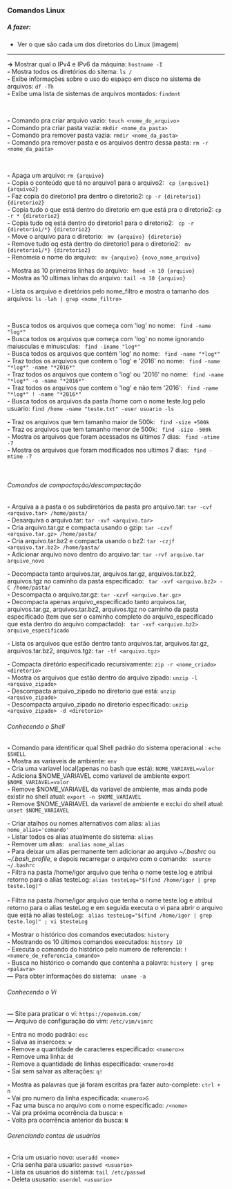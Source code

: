 ### Comandos Linux

##### A fazer:
- Ver o que são cada um dos diretorios do Linux (imagem)

***

**->** Mostrar qual o IPv4 e IPv6 da máquina: ```hostname -I``` <br>
**-** Mostra todos os diretórios do sitema: ```ls /``` <br>
**-** Exibe informações sobre o uso do espaço em disco no sistema de arquivos: ```df -Th``` <br>
**-** Exibe uma lista de sistemas de arquivos montados:  ```findmnt``` <br>

<br>

**-** Comando pra criar arquivo vazio: ``` touch <nome_do_arquivo> ```<br>
**-** Comando pra criar pasta vazia: ``` mkdir <nome_da_pasta> ```<br>
**-** Comando pra remover pasta vazia: ``` rmdir <nome_da_pasta> ```<br>
**-** Comando pra remover pasta e os arquivos dentro dessa pasta: ``` rm -r <nome_da_pasta> ```<br>

<br>

**-** Apaga um arquivo: ``` rm {arquivo} ```<br>
**-** Copia o conteúdo que tá no arquivo1 para o arquivo2: ``` cp {arquivo1} {arquivo2}``` <br>
**-** Faz copia do diretorio1 pra dentro o diretorio2: ``` cp -r {diretorio1} {diretorio2} ``` <br>
**-** Copia tudo o que está dentro do diretorio em que está pra o diretorio2: ``` cp -r * {diretorio2} ``` <br>
**-** Copia tudo oq está dentro do diretorio1 para o diretorio2: ``` cp -r {diretorio1/*} {diretorio2}```  <br>
**-** Move o arquivo para o diretorio: ``` mv {arquivo} {diretorio}``` <br>
**-** Remove tudo oq está dentro do diretorio1 para o diretorio2: ``` mv {diretorio1/*} {diretorio2}```  <br>
**-** Renomeia o nome do arquivo: ``` mv {arquivo} {novo_nome_arquivo}``` <br>

**-** Mostra as 10 primeiras linhas do arquivo: ``` head -n 10 {arquivo}``` <br>
**-** Mostra as 10 ultimas linhas do arquivo: ``` tail -n 10 {arquivo} ``` <br>

**-** Lista os arquivo e diretórios pelo nome_filtro e mostra o tamanho dos arquivos: ``` ls -lah | grep <nome_filtro> ``` <br>

<br>

**-** Busca todos os arquivos que começa com 'log' no nome: ``` find -name "log*"```<br>
**-** Busca todos os arquivos que começa com 'log' no nome ignorando maiusculas e minusculas: ```  find -iname "log*" ```<br>
**-** Busca todos os arquivos que contém 'log' no nome: ``` find -name "*log*"```<br>
**-** Traz todos os arquivos que contem o 'log' e '2016' no nome: ``` find -name "*log*" -name "*2016*"```<br>
**-** Traz todos os arquivos que contem o 'log' ou '2016' no nome: ``` find -name "*log*" -o -name "*2016*"```<br>
**-** Traz todos os arquivos que contem o 'log' e não tem '2016': ``` find -name "*log*" ! -name "*2016*"```<br>
**-** Busca todos os arquivos da pasta /home com o nome teste.log pelo usuario:  ```find /home -name "teste.txt" -user usuario -ls ```

**-** Traz os arquivos que tem tamanho maior de 500k: ``` find -size +500k```<br>
**-** Traz os arquivos que tem tamanho menor de 500k: ``` find -size -500k```<br>
**-** Mostra os arquivos que foram acessados ns últimos 7 dias: ``` find -atime -7```<br>
**-** Mostra os arquivos que foram modificados nos ultimos 7 dias: ``` find -mtime -7```<br>

<br>

###### Comandos de compactação/descompactação

**-** Arquiva a a pasta e os subdiretórios da pasta pro arquivo.tar: ``` tar -cvf <arquivo.tar> /home/pasta/ ```<br>
**-** Desarquiva o arquivo.tar: ``` tar -xvf <arquivo.tar> ```<br>
**-** Cria arquivo.tar.gz e compacta usando o gzip: ``` tar -czvf <arquivo.tar.gz> /home/pasta/ ```<br>
**-** Cria arquivo.tar.bz2 e compacta usando o bz2: ``` tar -czjf <arquivo.tar.bz2> /home/pasta/ ```<br>
**-** Adicionar arquivo novo dentro do arquivo.tar: ``` tar -rvf arquivo.tar arquivo_novo ```

**-** Decompacta tanto arquivos.tar, arquivos.tar.gz, arquivos.tar.bz2, arquivos.tgz no caminho da pasta especificado: ``` tar -xvf <arquivo.bz2> -C /home/pasta/```<br>
**-** Descompacta o arquivo.tar.gz: ``` tar -xzvf <arquivo.tar.gz> ```<br>
**-** Decompacta apenas arquivo_especificado  tanto arquivos.tar, arquivos.tar.gz, arquivos.tar.bz2, arquivos.tgz no caminho da pasta especificado (tem que ser o caminho completo do arquivo_especificado que esta dentro do arquivo compactado): ``` tar -xvf <arquivo.bz2> arquivo_especificado```<br>

**-** Lista os arquivos que estão dentro tanto arquivos.tar, arquivos.tar.gz, arquivos.tar.bz2, arquivos.tgz: ``` tar -tf <arquivo.tgz> ``` <br>

**-** Compacta diretório especificado recursivamente: ``` zip -r <nome_criado> <diretorio> ```<br>
**-** Mostra os arquivos que estão dentro do arquivo zipado: ``` unzip -l <arquivo_zipado> ```<br>
**-** Descompacta arquivo_zipado no diretorio que está: ``` unzip <arquivo_zipado> ```<br>
**-** Descompacta arquivo_zipado no diretorio especificado: ``` unzip <arquivo_zipado> -d <diretorio> ``` <br>


###### Conhecendo o Shell

**-** Comando para identificar qual Shell padrão do sistema operacional : ``` echo $SHELL ``` <br>
**-** Mostra as variaveis de ambiente: ``` env ``` <br>
**-** Cria uma variavel local(apenas no bash que está): ``` NOME_VARIAVEL=valor ``` <br>
**-** Adiciona $NOME_VARIAVEL como variavel de ambiente export ``` $NOME_VARIAVEL=valor ``` <br>
**-** Remove $NOME_VARIAVEL da variavel de ambiente, mas ainda pode existir no shell atual: ``` export -n $NOME_VARIAVEL ```  <br>
**-** Remove $NOME_VARIAVEL da variavel de ambiente e exclui do shell atual: ``` unset $NOME_VARIAVEL ``` <br>

**-** Criar atalhos ou nomes alternativos com alias: ``` alias nome_alias='comando' ``` <br>
**-** Listar todos os alias atualmente do sistema: ``` alias ``` <br>
**-** Remover um alias: ``` unalias nome_alias``` <br>
**-** Para deixar um alias permanente tem adicionar ao arquivo *~/.bashrc* ou *~/.bash_profile*, e depois recarregar o arquivo com o comando: ``` source ~/.bashrc``` <br>
**-** Filtra na pasta /home/igor arquivo que tenha o nome teste.log e atribui retorno para o alias testeLog: ``` alias testeLog="$(find /home/igor | grep teste.log)" ```<br>  
**-** Filtra na pasta /home/igor arquivo que tenha o nome teste.log e atribui retorno para o alias testeLog e em seguida executa o vi para abrir o arquivo que está no alias testeLog: ```  alias testeLog="$(find /home/igor | grep teste.log)" ; vi $testeLog ```<br>  

**-**  Mostrar o histórico dos comandos executados: ``` history ``` <br>
**-**  Mostrando os 10 últimos comandos executados: ``` history 10 ``` <br>
**-** Executa o comando do histórico pelo numero de referencia: ``` !<numero_de_referencia_comando> ```  <br>
**-** Busca no histórico o comando que contenha a palavra: ``` history | grep <palavra> ``` <br>
**—** Para obter informações do sistema: ``` uname -a```

###### Conhecendo o Vi


**—** Site para praticar o vi: ``` https://openvim.com/ ```  <br>
**—** Arquivo de configuração do vim: ``` /etc/vim/vimrc  ```  <br>

**-** Entra no modo padrão: ``` esc ```  <br>
**-** Salva as insercoes: ``` w ```   <br>
**-** Remove a quantidade de caracteres especificado: ``` <numero>x ```   <br>
**-** Remove uma linha: ``` dd ```  <br>
**-** Remove a quantidade de linhas especificado: ``` <numero>dd ```   <br>
**-** Sai sem salvar as alterações: ``` q! ```   <br>

**-** Mostra as palavras que já foram escritas pra fazer auto-complete: ``` ctrl + n  ```   <br>
**-** Vai pro numero da linha especificada: ``` <numero>G  ```   <br>
**-** Faz uma busca no arquivo com o nome especificado: ``` /<nome>  ```   <br>
**-** Vai pra próxima ocorrência da busca:  ``` n  ```  <br>
**-** Volta pra ocorrência anterior da busca: ``` N  ```   <br>


###### Gerenciando contas de usuários

**-** Cria um usuario novo: ``` useradd <nome>   ```   <br>
**-** Cria senha para usuario: ``` passwd <usuario>   ```   <br>
**-** Lista os usuarios do sistema: ``` tail /etc/passwd  ```   <br>
**-** Deleta ususario: ``` userdel <usuario>  ```   <br>







